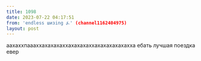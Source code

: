 ```yaml
---
title: 1098
date: 2023-07-22 04:17:51
from: 'endless шизing ⍼' (channel1162404975)
layout: post
---
```


аахаххпаааххахахахаххахахахаххахахахахахахха ебать лучшая поездка евер
